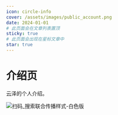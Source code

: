 ```yaml
---
icon: circle-info
cover: /assets/images/public_account.png
date: 2024-01-01
# 此页面会在文章列表置顶
sticky: true
# 此页面会出现在星标文章中
star: true
---
```


# 介绍页

云泽的个人介绍。



![扫码_搜索联合传播样式-白色版](.vuepress/public/assets/images/public_account.png)
